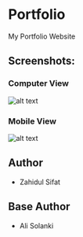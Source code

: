 # Portfolio
My Portfolio Website

## Screenshots:
### Computer View
![alt text](https://github.com/zahidulsifat/Portfolio/blob/master/Portfolio.PNG)

### Mobile View
![alt text](https://github.com/zahidulsifat/Portfolio/blob/master/Portfolio_mobile.PNG)

## Author
* Zahidul Sifat
## Base Author
* Ali Solanki
